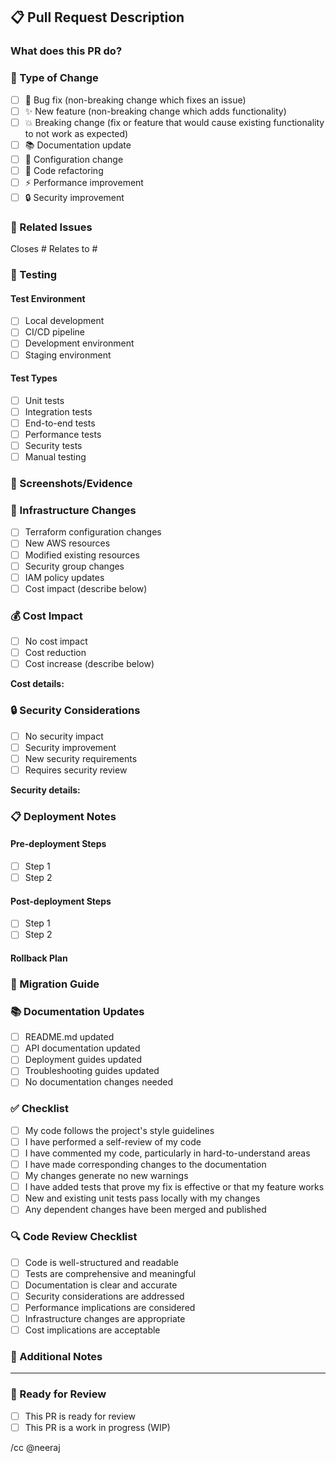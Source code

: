 ## 📋 Pull Request Description

### What does this PR do?
<!-- Provide a clear and concise description of what changes this PR introduces -->

### 🎯 Type of Change
- [ ] 🐛 Bug fix (non-breaking change which fixes an issue)
- [ ] ✨ New feature (non-breaking change which adds functionality)
- [ ] 💥 Breaking change (fix or feature that would cause existing functionality to not work as expected)
- [ ] 📚 Documentation update
- [ ] 🔧 Configuration change
- [ ] 🧹 Code refactoring
- [ ] ⚡ Performance improvement
- [ ] 🔒 Security improvement

### 🔗 Related Issues
<!-- Link to related issues using #issue-number -->
Closes #
Relates to #

### 🧪 Testing
<!-- Describe the tests that were run to verify the changes -->

#### Test Environment
- [ ] Local development
- [ ] CI/CD pipeline
- [ ] Development environment
- [ ] Staging environment

#### Test Types
- [ ] Unit tests
- [ ] Integration tests
- [ ] End-to-end tests
- [ ] Performance tests
- [ ] Security tests
- [ ] Manual testing

### 📸 Screenshots/Evidence
<!-- Add screenshots or other evidence of the changes if applicable -->

### 🔧 Infrastructure Changes
<!-- Check all that apply -->
- [ ] Terraform configuration changes
- [ ] New AWS resources
- [ ] Modified existing resources
- [ ] Security group changes
- [ ] IAM policy updates
- [ ] Cost impact (describe below)

### 💰 Cost Impact
<!-- Describe any cost implications -->
- [ ] No cost impact
- [ ] Cost reduction
- [ ] Cost increase (describe below)

**Cost details:**
<!-- If there's a cost impact, describe it here -->

### 🔒 Security Considerations
<!-- Check all that apply -->
- [ ] No security impact
- [ ] Security improvement
- [ ] New security requirements
- [ ] Requires security review

**Security details:**
<!-- If there are security implications, describe them here -->

### 📋 Deployment Notes
<!-- Instructions for deployment, if any -->

#### Pre-deployment Steps
- [ ] Step 1
- [ ] Step 2

#### Post-deployment Steps
- [ ] Step 1
- [ ] Step 2

#### Rollback Plan
<!-- Describe how to rollback if needed -->

### 🧭 Migration Guide
<!-- If this is a breaking change, provide migration instructions -->

### 📚 Documentation Updates
<!-- Check all that apply -->
- [ ] README.md updated
- [ ] API documentation updated
- [ ] Deployment guides updated
- [ ] Troubleshooting guides updated
- [ ] No documentation changes needed

### ✅ Checklist
<!-- Check all that apply -->
- [ ] My code follows the project's style guidelines
- [ ] I have performed a self-review of my code
- [ ] I have commented my code, particularly in hard-to-understand areas
- [ ] I have made corresponding changes to the documentation
- [ ] My changes generate no new warnings
- [ ] I have added tests that prove my fix is effective or that my feature works
- [ ] New and existing unit tests pass locally with my changes
- [ ] Any dependent changes have been merged and published

### 🔍 Code Review Checklist
<!-- For reviewers -->
- [ ] Code is well-structured and readable
- [ ] Tests are comprehensive and meaningful
- [ ] Documentation is clear and accurate
- [ ] Security considerations are addressed
- [ ] Performance implications are considered
- [ ] Infrastructure changes are appropriate
- [ ] Cost implications are acceptable

### 📝 Additional Notes
<!-- Any additional information that reviewers should know -->

---

### 🚀 Ready for Review
<!-- Check when ready -->
- [ ] This PR is ready for review
- [ ] This PR is a work in progress (WIP)

/cc @neeraj <!-- Tag relevant reviewers -->
